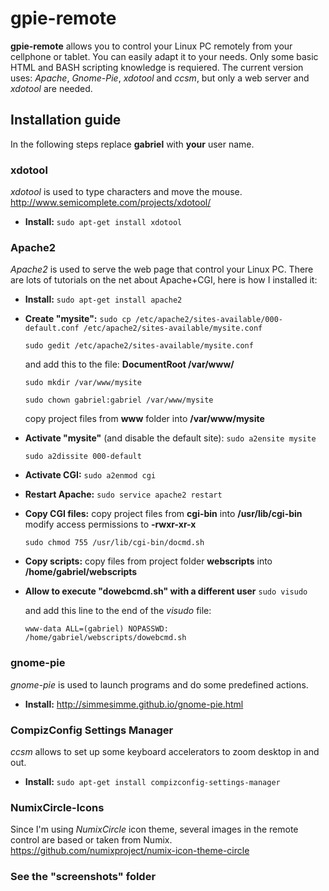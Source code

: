 # gpie-remote
**gpie-remote** allows you to control your Linux PC remotely from your cellphone or tablet.
You can easily adapt it to your needs. Only some basic HTML and BASH scripting knowledge is requiered.
The current version uses: *Apache*, *Gnome-Pie*, *xdotool* and *ccsm*, but only a web server and *xdotool* are needed.


## Installation guide
In the following steps replace **gabriel** with **your** user name.

### xdotool
*xdotool* is used to type characters and move the mouse.
http://www.semicomplete.com/projects/xdotool/

- **Install:**
    `sudo apt-get install xdotool`

### Apache2
*Apache2* is used to serve the web page that control your Linux PC.
There are lots of tutorials on the net about Apache+CGI, here is how I installed it:

- **Install:**
    `sudo apt-get install apache2`

- **Create "mysite":**
    `sudo cp /etc/apache2/sites-available/000-default.conf /etc/apache2/sites-available/mysite.conf`

    `sudo gedit /etc/apache2/sites-available/mysite.conf`

  and add this to the file: **DocumentRoot /var/www/**

    `sudo mkdir /var/www/mysite`
    
    `sudo chown gabriel:gabriel /var/www/mysite`

  copy project files from **www** folder into **/var/www/mysite**
    
- **Activate "mysite"** (and disable the default site):
    `sudo a2ensite mysite`

    `sudo a2dissite 000-default`

- **Activate CGI:**
    `sudo a2enmod cgi`

- **Restart Apache:**
    `sudo service apache2 restart`

- **Copy CGI files:**
  copy project files from **cgi-bin** into **/usr/lib/cgi-bin**
  modify access permissions to **-rwxr-xr-x**

    `sudo chmod 755 /usr/lib/cgi-bin/docmd.sh`

- **Copy scripts:**
  copy files from project folder **webscripts** into **/home/gabriel/webscripts**

- **Allow to execute "dowebcmd.sh" with a different user**
    `sudo visudo`

  and add this line to the end of the *visudo* file:

    `www-data ALL=(gabriel) NOPASSWD: /home/gabriel/webscripts/dowebcmd.sh`

### gnome-pie
*gnome-pie* is used to launch programs and do some predefined actions.
- **Install:**
  http://simmesimme.github.io/gnome-pie.html

### CompizConfig Settings Manager
*ccsm* allows to set up some keyboard accelerators to zoom desktop in and out.
- **Install:**
  `sudo apt-get install compizconfig-settings-manager`

### NumixCircle-Icons
Since I'm using *NumixCircle* icon theme, several images in the remote control are based or taken from Numix.
https://github.com/numixproject/numix-icon-theme-circle

### See the "screenshots" folder
